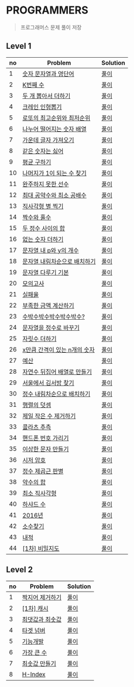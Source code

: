 # PROGRAMMERS 
> 프로그래머스 문제 풀이 저장

## Level 1
no|Problem|Solution
---|---|---
1|[숫자 문자열과 영단어](https://programmers.co.kr/learn/courses/30/lessons/81301?language=javascript)|[풀이](./Level_1/숫자문자열과영단어/solution.js)
2|[K번째 수](https://programmers.co.kr/learn/courses/30/lessons/42748?language=javascript)|[풀이](./Level_1/K번째수/solution.js)
3|[두 개 뽑아서 더하기](https://programmers.co.kr/learn/courses/30/lessons/68644?language=javascript)|[풀이](./Level_1/두개뽑아서더하기/solution.js)
4|[크레인 인형뽑기](https://programmers.co.kr/learn/courses/30/lessons/64061?language=javascript)|[풀이](./Level_1/크레인인형뽑기/solution.js)
5|[로또의 최고순위와 최저순위](https://programmers.co.kr/learn/courses/30/lessons/77484?language=javascript)|[풀이](./Level_1/로또의최고순위와최저순위/solution.js)
6|[나누어 떨어지는 숫자 배열](https://programmers.co.kr/learn/courses/30/lessons/12910?language=javascript)|[풀이](./Level_1/나누어떨어지는숫자배열/solution.js)
7|[가운데 글자 가져오기](https://programmers.co.kr/learn/courses/30/lessons/12903?language=javascript)|[풀이](./Level_1/가운데글자가져오기/solution.js)
8|[같은 숫자는 싫어](https://programmers.co.kr/learn/courses/30/lessons/12906?language=javascript)|[풀이](./Level_1/같은숫자는싫어/solution.js)
9|[평균 구하기](https://programmers.co.kr/learn/courses/30/lessons/12944?language=javascript)|[풀이](./Level_1/평균구하기/solution.js)
10|[나머지가 1이 되는 수 찾기](https://programmers.co.kr/learn/courses/30/lessons/87389?language=javascript)|[풀이](./Level_1/나머지가1이되는수찾기/solution.js)
11|[완주하지 못한 선수](https://programmers.co.kr/learn/courses/30/lessons/42576?language=javascript)|[풀이](./Level_1/완주하지못한선수/solution.js)
12|[최대 공약수와 최소 공배수](https://programmers.co.kr/learn/courses/30/lessons/12940?language=javascript)|[풀이](./Level_1/최대공약수와최소공배수/solution.js)
13|[직사각형 별 찍기](https://programmers.co.kr/learn/courses/30/lessons/12969?language=javascript)|[풀이](./Level_1/직사각형별찍기/solution.js)
14|[짝수와 홀수](https://programmers.co.kr/learn/courses/30/lessons/12937?language=javascript)|[풀이](./Level_1/짝수와홀수/solution.js)
15|[두 정수 사이의 합](https://programmers.co.kr/learn/courses/30/lessons/12912?language=javascript)|[풀이](./Level_1/두정수사이의합/solution.js)
16|[없는 숫자 더하기](https://programmers.co.kr/learn/courses/30/lessons/86051?language=javascript)|[풀이](./Level_1/없는숫자더하기/solution.js)
17|[문자열 내 p와 y의 개수](https://programmers.co.kr/learn/courses/30/lessons/12916?language=javascript)|[풀이](./Level_1/문자열내p와y의개수/solution.js)
18|[문자열 내림차순으로 배치하기](https://programmers.co.kr/learn/courses/30/lessons/12917?language=javascript)|[풀이](./Level_1/문자열내림차수능로배치하기/solution.js)
19|[문자열 다루기 기본](https://programmers.co.kr/learn/courses/30/lessons/12918?language=javascript)|[풀이](./Level_1/문자열다루기기본/solution.js)
20|[모의고사](https://programmers.co.kr/learn/courses/30/lessons/42840?language=javascript)|[풀이](./Level_1/모의고사/solution.js)
21|[실패율](https://programmers.co.kr/learn/courses/30/lessons/42889?language=javascript)|[풀이](./Level_1/실패율/solution.js)
22|[부족한 금액 계산하기](https://programmers.co.kr/learn/courses/30/lessons/82612?language=javascript)|[풀이](./Level_1/부족한금액계산하기/solution.js)
23|[수박수박수박수박수박수?](https://programmers.co.kr/learn/courses/30/lessons/12922?language=javascript)|[풀이](./Level_1/수박수박수박수박수박수/solution.js)
24|[문자열을 정수로 바꾸기](https://programmers.co.kr/learn/courses/30/lessons/12925?language=javascript)|[풀이](./Level_1/문자열을정수로바꾸기/solution.js)
25|[자릿수 더하기](https://programmers.co.kr/learn/courses/30/lessons/12931?language=javascript)|[풀이](./Level_1/자릿수더하기/solution.js)
26|[x만큼 간격이 있는 n개의 숫자](https://programmers.co.kr/learn/courses/30/lessons/12954?language=javascript)|[풀이](./Level_1/x만큼간격이있는n개의숫자/solution.js)
27|[예산](https://programmers.co.kr/learn/courses/30/lessons/12982?language=javascript)|[풀이](./Level_1/예산/solution.js)
28|[자연수 뒤집어 배열로 만들기](https://programmers.co.kr/learn/courses/30/lessons/12932?language=javascript)|[풀이](./Level_1/자연수뒤집어배열로만들기/solution.js)
29|[서울에서 김서방 찾기](https://programmers.co.kr/learn/courses/30/lessons/12919?language=javascript)|[풀이](./Level_1/서울에서김서방찾기/solution.js)
30|[정수 내림차순으로 배치하기](https://programmers.co.kr/learn/courses/30/lessons/12933?language=javascript)|[풀이](./Level_1/정수내림차순으로배치하기/solution.js)
31|[행렬의 덧셈](https://programmers.co.kr/learn/courses/30/lessons/12950?language=javascript)|[풀이](./Level_1/행렬의덧셈/solution.js)
32|[제일 작은 수 제거하기](https://programmers.co.kr/learn/courses/30/lessons/12935?language=javascript)|[풀이](./Level_1/제일작은수제거하기/solution.js)
33|[콜라츠 추측](https://programmers.co.kr/learn/courses/30/lessons/12943?language=javascript)|[풀이](./Level_1/콜라츠추측/solution.js)
34|[핸드폰 번호 가리기](https://programmers.co.kr/learn/courses/30/lessons/12948?language=javascript)|[풀이](./Level_1/핸드폰번호가리기/solution.js)
35|[이상한 문자 만들기](https://programmers.co.kr/learn/courses/30/lessons/12930?language=javascript)|[풀이](./Level_1/이상한문자만들기/solution.js)
36|[시저 암호](https://programmers.co.kr/learn/courses/30/lessons/12926?language=javascript)|[풀이](./Level_1/시저암호/solution.js)
37|[정수 제곱근 판별](https://programmers.co.kr/learn/courses/30/lessons/12934?language=javascript)|[풀이](./Level_1/정수제곱근판별/solution.js)
38|[약수의 합](https://programmers.co.kr/learn/courses/30/lessons/12928?language=javascript)|[풀이](./Level_1/약수의합/solution.js)
39|[최소 직사각형](https://programmers.co.kr/learn/courses/30/lessons/86491?language=javascript)|[풀이](./Level_1/최소직사각형/solution.js)
40|[하샤드 수](https://programmers.co.kr/learn/courses/30/lessons/12947?language=javascript)|[풀이](./Level_1/하샤드수/solution.js)
41|[2016년](https://programmers.co.kr/learn/courses/30/lessons/12901?language=javascript)|[풀이](./Level_1/2016년/solution.js)
42|[소수찾기](https://programmers.co.kr/learn/courses/30/lessons/12921?language=javascript)|[풀이](./Level_1/소수찾기/solution.js)
43|[내적](https://programmers.co.kr/learn/courses/30/lessons/70128?language=javascript)|[풀이](./Level_1/내적/solution.js)
44|[[1차] 비밀지도](https://programmers.co.kr/learn/courses/30/lessons/17681?language=javascript)|[풀이](./Level_1/[1차]비밀지도/solution.js)

## Level 2
no|Problem|Solution
---|---|---
1|[짝지어 제거하기](https://programmers.co.kr/learn/courses/30/lessons/12973?language=javascript)|[풀이](./Level_2/짝지어제거하기/solution.js)
2|[[1차] 캐시](https://programmers.co.kr/learn/courses/30/lessons/17680?language=javascript)|[풀이](./Level_2/[1차]캐시/solution.js)
3|[최댓값과 최솟값](https://programmers.co.kr/learn/courses/30/lessons/12939?language=javascript)|[풀이](./Level_2/최댓값과최솟값/solution.js)
4|[타겟 넘버](https://programmers.co.kr/learn/courses/30/lessons/43165?language=javascript)|[풀이](./Level_2/타겟넘버/solution.js)
5|[기능개발](https://programmers.co.kr/learn/courses/30/lessons/42586?language=javascript)|[풀이](./Level_2/기능개발/solution.js)
6|[가장 큰 수](https://programmers.co.kr/learn/courses/30/lessons/42746?language=javascript)|[풀이](./Level_2/가장큰수/solution.js)
7|[최솟값 만들기](https://programmers.co.kr/learn/courses/30/lessons/12941?language=javascript)|[풀이](./Level_2/최솟값만들기/solution.js)
8|[H-Index](https://programmers.co.kr/learn/courses/30/lessons/42747?language=javascript)|[풀이](./Level_2/H-Index/solution.js)
